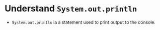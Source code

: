 # Understand `System.out.println`

- `System.out.println` ia a statement used to print output to the console.